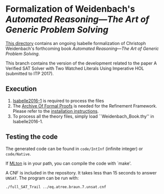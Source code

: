 # Formalization of Weidenbach's _Automated Reasoning―The Art of Generic Problem Solving_ #

[This directory](https://bitbucket.org/isafol/isafol/src/master/Weidenbach_Book/) contains an ongoing Isabelle formalization of Christoph Weidenbach's forthcoming book _Automated Reasoning―The Art of Generic Problem Solving_.

This branch contains the version of the development related to the paper A Verified SAT Solver with Two Watched Literals Using Imperative HOL (submitted to ITP 2017).

## Execution ##
1. [Isabelle2016-1](http://isabelle.in.tum.de/website-Isabelle2016-1/) is required to process the files
2. The [Archive Of Formal Proofs](https://www.isa-afp.org) is needed for the Refinement Framework. Please refer to the [installation instructions](https://www.isa-afp.org/using.shtml).
3. To process all the theory files, simply load ``Weidenbach_Book.thy'' in Isabelle2016-1.


## Testing the code ##

The generated code can be found in `code/IntInf` (infinite integer) or `code/Native`.

If [MLton](http://mlton.org) is in your path, you can compile the code with `make'.

A CNF is included in the repository. It takes less than 15 seconds to answer `UNSAT`. The program can be run with:

    ./full_SAT_Trail ../eq.atree.braun.7.unsat.cnf

